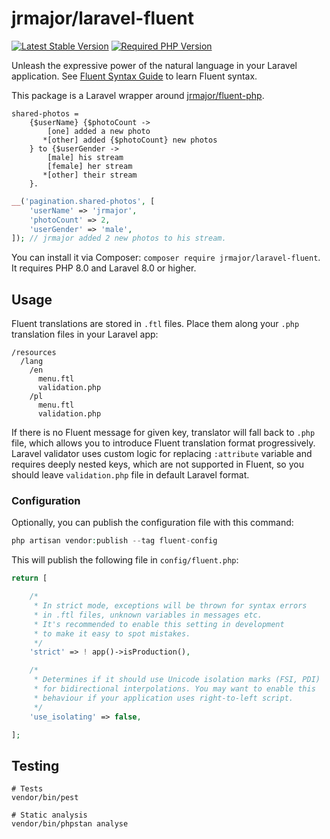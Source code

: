 # jrmajor/laravel-fluent

<a href="https://packagist.org/packages/jrmajor/laravel-fluent"><img src="https://img.shields.io/packagist/v/jrmajor/laravel-fluent.svg" alt="Latest Stable Version"></a>
<a href="https://packagist.org/packages/jrmajor/laravel-fluent"><img src="https://img.shields.io/packagist/php-v/jrmajor/laravel-fluent.svg" alt="Required PHP Version"></a>

Unleash the expressive power of the natural language in your Laravel application. See [Fluent Syntax Guide](https://projectfluent.org/fluent/guide/) to learn Fluent syntax.

This package is a Laravel wrapper around [jrmajor/fluent-php](https://github.com/jrmajor/fluent-php).

```ftl
shared-photos =
    {$userName} {$photoCount ->
        [one] added a new photo
       *[other] added {$photoCount} new photos
    } to {$userGender ->
        [male] his stream
        [female] her stream
       *[other] their stream
    }.
```

```php
__('pagination.shared-photos', [
    'userName' => 'jrmajor',
    'photoCount' => 2,
    'userGender' => 'male',
]); // jrmajor added 2 new photos to his stream.
```

You can install it via Composer: `composer require jrmajor/laravel-fluent`. It requires PHP 8.0 and Laravel 8.0 or higher.

## Usage

Fluent translations are stored in `.ftl` files. Place them along your `.php` translation files in your Laravel app:

```
/resources
  /lang
    /en
      menu.ftl
      validation.php
    /pl
      menu.ftl
      validation.php
```

If there is no Fluent message for given key, translator will fall back to `.php` file, which allows you to introduce Fluent translation format progressively. Laravel validator uses custom logic for replacing `:attribute` variable and requires deeply nested keys, which are not supported in Fluent, so you should leave `validation.php` file in default Laravel format.

### Configuration

Optionally, you can publish the configuration file with this command:

```php
php artisan vendor:publish --tag fluent-config
```

This will publish the following file in `config/fluent.php`:

```php
return [

    /*
     * In strict mode, exceptions will be thrown for syntax errors
     * in .ftl files, unknown variables in messages etc.
     * It's recommended to enable this setting in development
     * to make it easy to spot mistakes.
     */
    'strict' => ! app()->isProduction(),

    /*
     * Determines if it should use Unicode isolation marks (FSI, PDI)
     * for bidirectional interpolations. You may want to enable this
     * behaviour if your application uses right-to-left script.
     */
    'use_isolating' => false,

];

```

## Testing

```shell
# Tests
vendor/bin/pest

# Static analysis
vendor/bin/phpstan analyse
```
